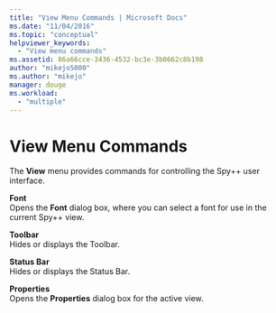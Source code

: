```yaml
---
title: "View Menu Commands | Microsoft Docs"
ms.date: "11/04/2016"
ms.topic: "conceptual"
helpviewer_keywords: 
  - "View menu commands"
ms.assetid: 86a66cce-3436-4532-bc3e-3b0662c8b198
author: "mikejo5000"
ms.author: "mikejo"
manager: douge
ms.workload: 
  - "multiple"
---
```

# View Menu Commands
The **View** menu provides commands for controlling the Spy++ user interface.  
  
 **Font**  
 Opens the **Font** dialog box, where you can select a font for use in the current Spy++ view.  
  
 **Toolbar**  
 Hides or displays the Toolbar.  
  
 **Status Bar**  
 Hides or displays the Status Bar.  
  
 **Properties**  
 Opens the **Properties** dialog box for the active view.